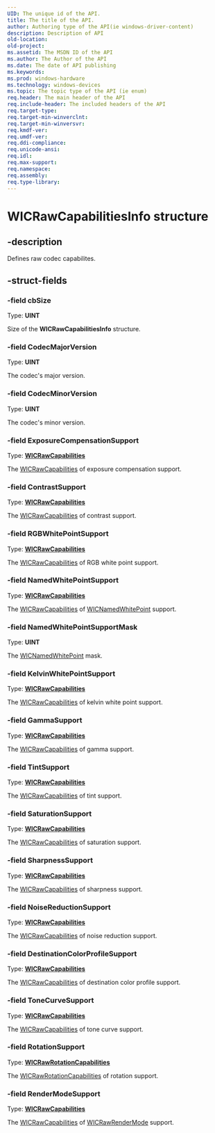 ```yaml
---
UID: The unique id of the API.
title: The title of the API.
author: Authoring type of the API(ie windows-driver-content)
description: Description of API
old-location: 
old-project: 
ms.assetid: The MSDN ID of the API
ms.author: The Author of the API
ms.date: The date of API publishing
ms.keywords: 
ms.prod: windows-hardware
ms.technology: windows-devices
ms.topic: The topic type of the API (ie enum)
req.header: The main header of the API
req.include-header: The included headers of the API
req.target-type: 
req.target-min-winverclnt: 
req.target-min-winversvr: 
req.kmdf-ver: 
req.umdf-ver: 
req.ddi-compliance: 
req.unicode-ansi: 
req.idl: 
req.max-support: 
req.namespace: 
req.assembly: 
req.type-library: 
---
```


# WICRawCapabilitiesInfo structure


## -description


Defines raw codec capabilites.


## -struct-fields




### -field cbSize

Type: <b>UINT</b>

Size of the <b>WICRawCapabilitiesInfo</b> structure.


### -field CodecMajorVersion

Type: <b>UINT</b>

The codec's major version.


### -field CodecMinorVersion

Type: <b>UINT</b>

The codec's minor version.


### -field ExposureCompensationSupport

Type: <b><a href="https://msdn.microsoft.com/a82edbbe-a069-4ba8-ba15-524830cdf330">WICRawCapabilities</a></b>

The <a href="https://msdn.microsoft.com/a82edbbe-a069-4ba8-ba15-524830cdf330">WICRawCapabilities</a> of exposure compensation support.


### -field ContrastSupport

Type: <b><a href="https://msdn.microsoft.com/a82edbbe-a069-4ba8-ba15-524830cdf330">WICRawCapabilities</a></b>

The <a href="https://msdn.microsoft.com/a82edbbe-a069-4ba8-ba15-524830cdf330">WICRawCapabilities</a> of contrast support.


### -field RGBWhitePointSupport

Type: <b><a href="https://msdn.microsoft.com/a82edbbe-a069-4ba8-ba15-524830cdf330">WICRawCapabilities</a></b>

The <a href="https://msdn.microsoft.com/a82edbbe-a069-4ba8-ba15-524830cdf330">WICRawCapabilities</a> of RGB white point support.


### -field NamedWhitePointSupport

Type: <b><a href="https://msdn.microsoft.com/a82edbbe-a069-4ba8-ba15-524830cdf330">WICRawCapabilities</a></b>

The <a href="https://msdn.microsoft.com/a82edbbe-a069-4ba8-ba15-524830cdf330">WICRawCapabilities</a> of <a href="https://msdn.microsoft.com/e256a6d6-a035-47c3-a82c-d9aec284de17">WICNamedWhitePoint</a> support.


### -field NamedWhitePointSupportMask

Type: <b>UINT</b>

The <a href="https://msdn.microsoft.com/e256a6d6-a035-47c3-a82c-d9aec284de17">WICNamedWhitePoint</a> mask.


### -field KelvinWhitePointSupport

Type: <b><a href="https://msdn.microsoft.com/a82edbbe-a069-4ba8-ba15-524830cdf330">WICRawCapabilities</a></b>

The <a href="https://msdn.microsoft.com/a82edbbe-a069-4ba8-ba15-524830cdf330">WICRawCapabilities</a> of kelvin white point support.


### -field GammaSupport

Type: <b><a href="https://msdn.microsoft.com/a82edbbe-a069-4ba8-ba15-524830cdf330">WICRawCapabilities</a></b>

The <a href="https://msdn.microsoft.com/a82edbbe-a069-4ba8-ba15-524830cdf330">WICRawCapabilities</a> of gamma support.


### -field TintSupport

Type: <b><a href="https://msdn.microsoft.com/a82edbbe-a069-4ba8-ba15-524830cdf330">WICRawCapabilities</a></b>

The <a href="https://msdn.microsoft.com/a82edbbe-a069-4ba8-ba15-524830cdf330">WICRawCapabilities</a> of tint support.


### -field SaturationSupport

Type: <b><a href="https://msdn.microsoft.com/a82edbbe-a069-4ba8-ba15-524830cdf330">WICRawCapabilities</a></b>

The <a href="https://msdn.microsoft.com/a82edbbe-a069-4ba8-ba15-524830cdf330">WICRawCapabilities</a> of saturation support.


### -field SharpnessSupport

Type: <b><a href="https://msdn.microsoft.com/a82edbbe-a069-4ba8-ba15-524830cdf330">WICRawCapabilities</a></b>

The <a href="https://msdn.microsoft.com/a82edbbe-a069-4ba8-ba15-524830cdf330">WICRawCapabilities</a> of sharpness support.


### -field NoiseReductionSupport

Type: <b><a href="https://msdn.microsoft.com/a82edbbe-a069-4ba8-ba15-524830cdf330">WICRawCapabilities</a></b>

The <a href="https://msdn.microsoft.com/a82edbbe-a069-4ba8-ba15-524830cdf330">WICRawCapabilities</a> of noise reduction support.


### -field DestinationColorProfileSupport

Type: <b><a href="https://msdn.microsoft.com/a82edbbe-a069-4ba8-ba15-524830cdf330">WICRawCapabilities</a></b>

The <a href="https://msdn.microsoft.com/a82edbbe-a069-4ba8-ba15-524830cdf330">WICRawCapabilities</a> of destination color profile support.


### -field ToneCurveSupport

Type: <b><a href="https://msdn.microsoft.com/a82edbbe-a069-4ba8-ba15-524830cdf330">WICRawCapabilities</a></b>

The <a href="https://msdn.microsoft.com/a82edbbe-a069-4ba8-ba15-524830cdf330">WICRawCapabilities</a> of tone curve support.


### -field RotationSupport

Type: <b><a href="https://msdn.microsoft.com/f6713652-7d38-4ac6-80d8-fd53095c50a2">WICRawRotationCapabilities</a></b>

The <a href="https://msdn.microsoft.com/f6713652-7d38-4ac6-80d8-fd53095c50a2">WICRawRotationCapabilities</a> of rotation support.


### -field RenderModeSupport

Type: <b><a href="https://msdn.microsoft.com/a82edbbe-a069-4ba8-ba15-524830cdf330">WICRawCapabilities</a></b>

The <a href="https://msdn.microsoft.com/a82edbbe-a069-4ba8-ba15-524830cdf330">WICRawCapabilities</a> of <a href="https://msdn.microsoft.com/dc020c78-a018-42ee-a500-65a743b96107">WICRawRenderMode</a> support.


